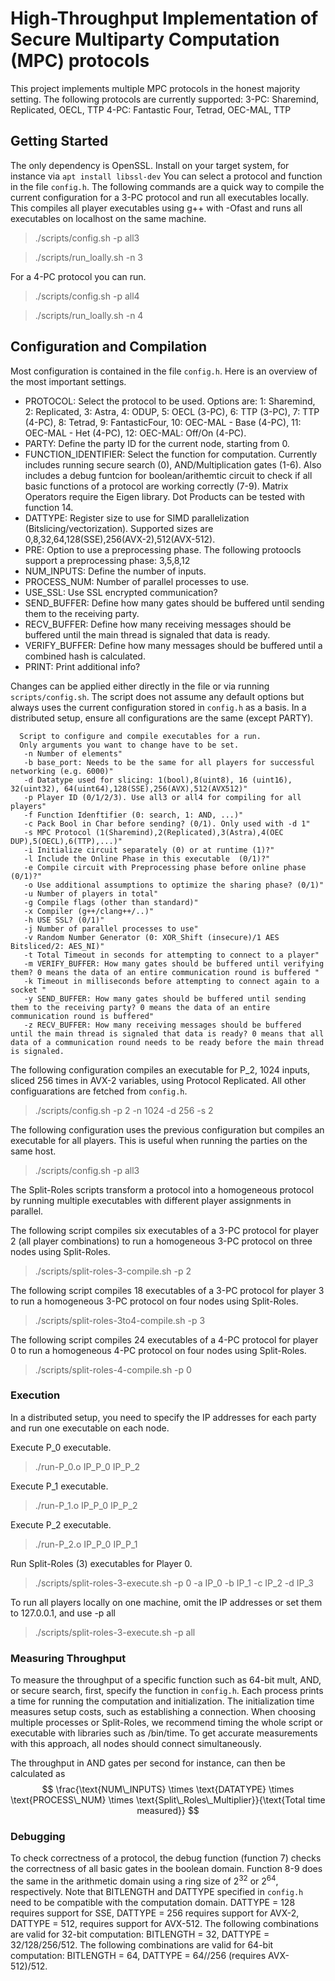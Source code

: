 # High-Throughput Implementation of Secure Multiparty Computation (MPC) protocols

This project implements multiple MPC protocols in the honest majority setting.
The following protocols are currently supported:
3-PC: Sharemind, Replicated, OECL, TTP
4-PC: Fantastic Four, Tetrad, OEC-MAL, TTP

## Getting Started

The only dependency is OpenSSL. Install on your target system, for instance via ```apt install libssl-dev```
You can select a protocol and function in the file `config.h`.
The following commands are a quick way to compile the current configuration for a 3-PC protocol and run all executables locally. This compiles all player executables using g++ with -Ofast and runs all executables on localhost on the same machine.
> ./scripts/config.sh -p all3

> ./scripts/run_loally.sh -n 3

For a 4-PC protocol you can run.

> ./scripts/config.sh -p all4

> ./scripts/run_loally.sh -n 4

## Configuration and Compilation

Most configuration is contained in the file `config.h`. Here is an overview of the most important settings.

- PROTOCOL: Select the protocol to be used. Options are: 1: Sharemind, 2: Replicated, 3: Astra, 4: ODUP, 5: OECL (3-PC), 6: TTP (3-PC), 7: TTP (4-PC), 8: Tetrad, 9: FantasticFour, 10: OEC-MAL - Base (4-PC), 11: OEC-MAL - Het (4-PC), 12: OEC-MAL: Off/On (4-PC). 
- PARTY: Define the party ID for the current node, starting from 0. 
- FUNCTION_IDENTIFIER: Select the function for computation. Currently includes running secure search (0), AND/Multiplication gates (1-6). Also includes a debug funtcion for boolean/arithemtic circuit to check if all basic functions of a protocol are working correctly (7-9). Matrix Operators require the Eigen library. Dot Products can be tested with function 14.
- DATTYPE: Register size to use for SIMD parallelization (Bitslicing/vectorization). Supported sizes are 0,8,32,64,128(SSE),256(AVX-2),512(AVX-512).
- PRE: Option to use a preprocessing phase. The following protoocls support a preprocessing phase: 3,5,8,12
- NUM_INPUTS: Define the number of inputs.
- PROCESS_NUM: Number of parallel processes to use.
- USE_SSL: Use SSL encrypted communication? 
- SEND_BUFFER: Define how many gates should be buffered until sending them to the receiving party. 
- RECV_BUFFER: Define how many receiving messages should be buffered until the main thread is signaled that data is ready.
- VERIFY_BUFFER: Define how many messages should be buffered until a combined hash is calculated. 
- PRINT: Print additional info?

Changes can be applied either directly in the file or via running ```scripts/config.sh```. The script does not assume any default options but always uses the current configuration stored in `config.h` as a basis. In a distributed setup, ensure all configurations are the same (except PARTY).

```
  Script to configure and compile executables for a run.
  Only arguments you want to change have to be set.
   -n Number of elements"
   -b base_port: Needs to be the same for all players for successful networking (e.g. 6000)"
   -d Datatype used for slicing: 1(bool),8(uint8), 16 (uint16), 32(uint32), 64(uint64),128(SSE),256(AVX),512(AVX512)"
   -p Player ID (0/1/2/3). Use all3 or all4 for compiling for all players"
   -f Function Idenftifier (0: search, 1: AND, ...)"
   -c Pack Bool in Char before sending? (0/1). Only used with -d 1"
   -s MPC Protocol (1(Sharemind),2(Replicated),3(Astra),4(OEC DUP),5(OECL),6(TTP),...)"
   -i Initialize circuit separately (0) or at runtime (1)?"
   -l Include the Online Phase in this executable  (0/1)?"
   -e Compile circuit with Preprocessing phase before online phase  (0/1)?"
   -o Use additional assumptions to optimize the sharing phase? (0/1)"
   -u Number of players in total"
   -g Compile flags (other than standard)"
   -x Compiler (g++/clang++/..)"
   -h USE SSL? (0/1)"
   -j Number of parallel processes to use"
   -v Random Number Generator (0: XOR_Shift (insecure)/1 AES Bitsliced/2: AES_NI)"
   -t Total Timeout in seconds for attempting to connect to a player"
   -m VERIFY_BUFFER: How many gates should be buffered until verifying them? 0 means the data of an entire communication round is buffered "
   -k Timeout in milliseconds before attempting to connect again to a socket "
   -y SEND_BUFFER: How many gates should be buffered until sending them to the receiving party? 0 means the data of an entire communication round is buffered"
   -z RECV_BUFFER: How many receiving messages should be buffered until the main thread is signaled that data is ready? 0 means that all data of a communication round needs to be ready before the main thread is signaled.
```

The following configuration compiles an executable for P_2, 1024 inputs, sliced 256 times in AVX-2 variables, using Protocol Replicated. All other configuarations are fetched from `config.h`.
> ./scripts/config.sh -p 2 -n 1024 -d 256 -s 2 

The following configuration uses the previous configuration but compiles an executable for all players. This is useful when running the parties on the same host.
> ./scripts/config.sh -p all3

The Split-Roles scripts transform a protocol into a homogeneous protocol by running multiple executables with different player assignments in parallel.

The following script compiles six executables of a 3-PC protocol for player 2 (all player combinations) to run a homogeneous 3-PC protocol on three nodes using Split-Roles.
> ./scripts/split-roles-3-compile.sh -p 2

The following script compiles 18 executables of a 3-PC protocol for player 3 to run a homogeneous 3-PC protocol on four nodes using Split-Roles.
> ./scripts/split-roles-3to4-compile.sh -p 3

The following script compiles 24 executables of a 4-PC protocol for player 0 to run a homogeneous 4-PC protocol on four nodes using Split-Roles.
> ./scripts/split-roles-4-compile.sh -p 0


### Execution

In a distributed setup, you need to specify the IP addresses for each party and run one executable on each node.

Execute P_0 executable.
> ./run-P_0.o IP_P_0 IP_P_2

Execute P_1 executable.
> ./run-P_1.o IP_P_0 IP_P_2

Execute P_2 executable.
> ./run-P_2.o IP_P_0 IP_P_1


Run Split-Roles (3) executables for Player 0.
> ./scripts/split-roles-3-execute.sh -p 0 -a IP_0 -b IP_1 -c IP_2 -d IP_3

To run all players locally on one machine, omit the IP addresses or set them to 127.0.0.1, and use -p all
> ./scripts/split-roles-3-execute.sh -p all


### Measuring Throughput

To measure the throughput of a specific function such as 64-bit mult, AND, or secure search, first, specify the function in `config.h`. Each process prints a time for running the computation and initialization. The initialization time measures setup costs, such as establishing a connection. When choosing multiple processes or Split-Roles, we recommend timing the whole script or executable with libraries such as /bin/time. To get accurate measurements with this approach, all nodes should connect simultaneously.

The throughput in AND gates per second for instance, can then be calculated as 
$$
\frac{\text{NUM\_INPUTS} \times \text{DATATYPE} \times \text{PROCESS\_NUM} \times \text{Split\_Roles\_Multiplier}}{\text{Total time measured}}
$$


### Debugging

To check correctness of a protocol, the debug function (function 7) checks the correctness of all basic gates in the boolean domain. Function 8-9 does the same in the arithmetic domain using a ring size of $2^{32}$ or $2^{64}$, respectively. Note that BITLENGTH and DATTYPE specified in `config.h` need to be compatible with the computation domain. DATTYPE = 128 requires support for SSE, DATTYPE = 256 requires support for AVX-2, DATTYPE = 512, requires support for AVX-512. The following combinations are valid for 32-bit computation: BITLENGTH = 32, DATTYPE = 32/128/256/512. The following combinations are valid for 64-bit computation: BITLENGTH = 64, DATTYPE = 64//256 (requires AVX-512)/512.



